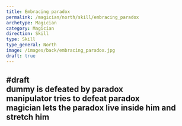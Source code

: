 ```yaml
---
title: Embracing paradox
permalink: /magician/north/skill/embracing_paradox
archetype: Magician
category: Magician
direction: Skill
type: Skill
type_general: North
image: /images/back/embracing_paradox.jpg
draft: true
---
```

#draft   
dummy is defeated by paradox  
manipulator tries to defeat paradox  
magician lets the paradox live inside him and stretch him
---
